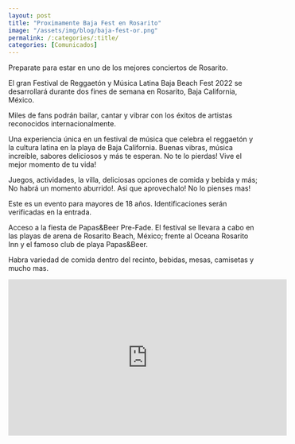 ```yaml
---
layout: post
title: "Proximamente Baja Fest en Rosarito"
image: "/assets/img/blog/baja-fest-or.png"
permalink: /:categories/:title/
categories: [Comunicados]
---
```



Preparate para estar en uno de los mejores conciertos de Rosarito.


El gran Festival de Reggaetón y Música Latina Baja Beach Fest 2022 se desarrollará durante dos fines de semana en Rosarito, Baja California, México.


Miles de fans podrán bailar, cantar y vibrar con los éxitos de artistas reconocidos internacionalmente.

Una experiencia única en un festival de música que celebra el reggaetón y la cultura latina en la playa de Baja California. Buenas vibras, música increíble, sabores deliciosos y más te esperan. No te lo pierdas! Vive el mejor momento de tu vida!

Juegos, actividades, la villa, deliciosas opciones de comida y bebida y más; No habrá un momento aburrido!. Asi que aprovechalo! No lo pienses mas!

Este es un evento para mayores de 18 años. Identificaciones serán verificadas en la entrada.

Acceso a la fiesta de Papas&Beer Pre-Fade. El festival se llevara a cabo en las playas de arena de Rosarito Beach, México; frente al Oceana Rosarito Inn y el famoso club de playa Papas&Beer.

Habra variedad de comida dentro del recinto, bebidas, mesas, camisetas y mucho mas.

<div class="embed-responsive embed-responsive-16by9">

<iframe width="560" height="315" src="https://www.youtube.com/embed/EJowF7REXIQ" title="YouTube video player" frameborder="0" allow="accelerometer; autoplay; clipboard-write; encrypted-media; gyroscope; picture-in-picture" allowfullscreen></iframe>